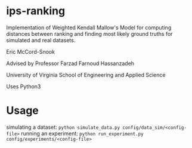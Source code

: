 # ips-ranking
Implementation of Weighted Kendall Mallow's Model for computing distances between ranking and finding most likely ground truths for simulated and real datasets.

Eric McCord-Snook

Advised by Professor Farzad Farnoud Hassanzadeh

University of Virginia
School of Engineering and Applied Science

Uses Python3

# Usage
simulating a dataset: `python simulate_data.py config/data_sim/<config-file>`
running an experiment: `python run_experiment.py config/experiments/<config-file>`
